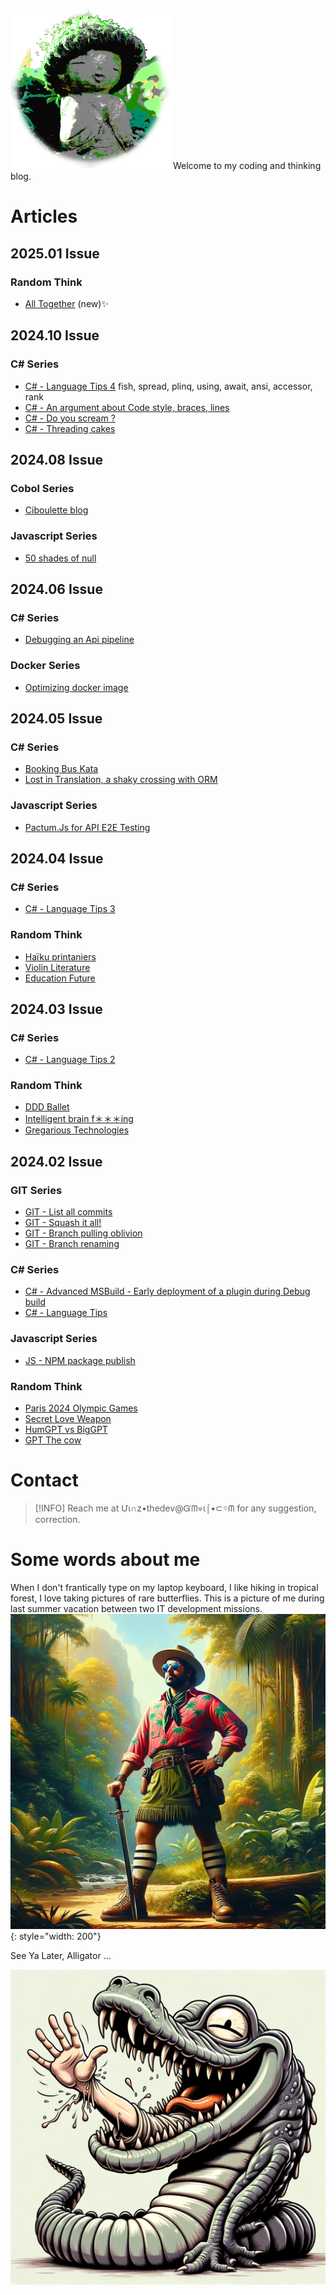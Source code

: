 ![logo](./pix/viiinzzz256.png)
Welcome to my coding and thinking blog.

# Articles

## 2025.01 Issue

### Random Think

- [All Together](./RandomThink/all-together.md) (new)✨

## 2024.10 Issue

### C# Series
- [C# - Language Tips 4](./Csharp/lang-tips-4.md)  fish, spread, plinq, using, await, ansi, accessor, rank
- [C# - An argument about Code style, braces, lines](./Csharp/code-style-1.md)
- [C# - Do you scream ?](./Csharp/scream-1.md)
- [C# - Threading cakes](./Csharp/threading-1.md)

## 2024.08 Issue

### Cobol Series
- [Ciboulette blog](./Cobol/ciboulette-blog.md)

### Javascript Series
- [50 shades of null](./Javascript/null50.md) 

## 2024.06 Issue

### C# Series
- [Debugging an Api pipeline](./Csharp/debug-middleware.md)

### Docker Series
- [Optimizing docker image](./Csharp/Dockerfile-optimize.md)

## 2024.05 Issue

### C# Series
- [Booking Bus Kata](./Csharp/BookingBusKata.md)
- [Lost in Translation, a shaky crossing with ORM](./Csharp/shaky-orm.md)

### Javascript Series
- [Pactum.Js for API E2E Testing](./Javascript/Pactum-E2E-testing)

## 2024.04 Issue

### C# Series
- [C# - Language Tips 3](./Csharp/lang-tips-3.md)

### Random Think
- [Haïku printaniers](./RandomThink/haiku-printaniers.md)
- [Violin Literature](./RandomThink/violin-books.md)
- [Education Future](./RandomThink/education-future.md)

## 2024.03 Issue

### C# Series
- [C# - Language Tips 2](./Csharp/lang-tips-2.md)

### Random Think
- [DDD Ballet](./RandomThink/ddd-coding.md)
- [Intelligent brain f＊＊＊ing](./RandomThink/intelligent-brainf)
- [Gregarious Technologies](./RandomThink/greg-tech.md)

## 2024.02 Issue

### GIT Series
- [GIT - List all commits](./Git/commits-list)
- [GIT - Squash it all!](./Git/squash-all)
- [GIT - Branch pulling oblivion](./Git/branch-forgot)
- [GIT - Branch renaming](./Git/branch-rename)

### C# Series
- [C# - Advanced MSBuild - Early deployment of a plugin during Debug build](./Csharp/msbuild-plugin-debug)
- [C# - Language Tips](./Csharp/lang-tips-1.md)

### Javascript Series
- [JS - NPM package publish](./Javascript/npm/publish)

### Random Think
- [Paris 2024 Olympic Games](./RandomThink/paris-24.md)
- [Secret Love Weapon](./RandomThink/war-n-love.md)
- [HumGPT vs BigGPT](./RandomThink/hum-gpt)
- [GPT The cow](./RandomThink/the-cow.md)

# Contact

> [!INFO]
> Reach me at Մι∩z•thedev@Ᏻᗰ⟇ι⌠•⊂ᛜᗰ for any suggestion, correction.

# Some words about me

When I don't frantically type on my laptop keyboard, I like hiking in tropical forest, I love taking pictures of rare butterflies. This is a picture of me during last summer vacation between two IT development missions.
![](./pix/adventurer.jpg){: style="width: 200"}

See Ya Later, Alligator ...

![bye](./pix/seelater-gator.png)
